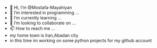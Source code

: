 - 👋 Hi, I’m @Mostafa-Mayahiyan
- 👀 I’m interested in  programming ...
- 🌱 I’m currently learning ...
- 💞️ I’m looking to collaborate on ...
- 📫 How to reach me ...
- my home town is Iran,Abadan city
- in this time im working on some python projects for my github account

<!---
Mostafa-Mayahiyan/Mostafa-Mayahiyan is a ✨ special ✨ repository because its `README.md` (this file) appears on your GitHub profile.
You can click the Preview link to take a look at your changes.
--->
